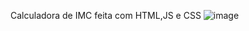Calculadora de IMC feita com HTML,JS e CSS
![image](https://github.com/user-attachments/assets/5a62c945-ae6f-4f12-a01e-b31dd0de8a7b)
